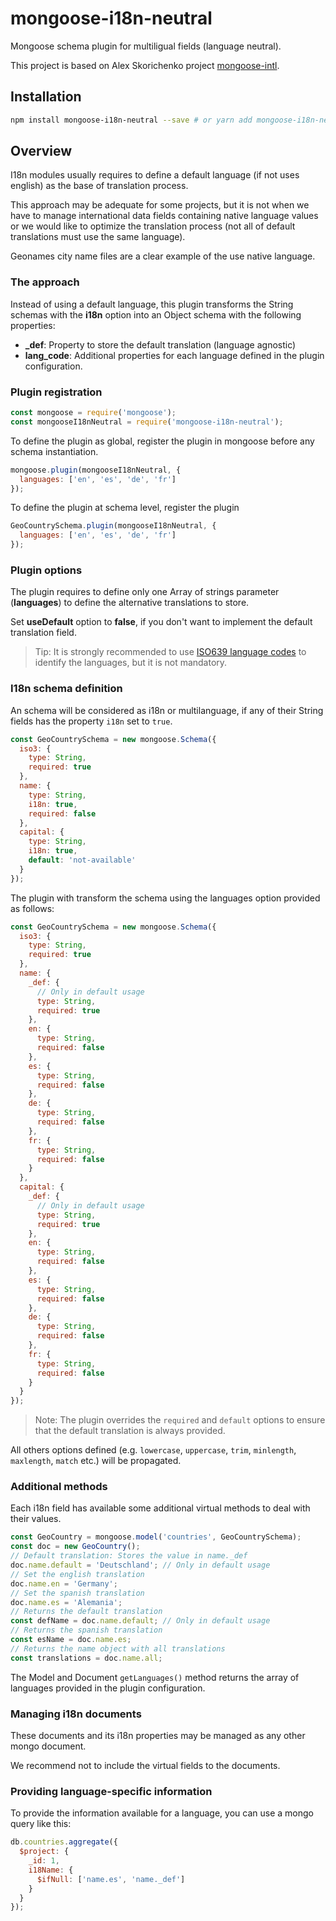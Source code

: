 # mongoose-i18n-neutral

Mongoose schema plugin for multiligual fields (language neutral).

This project is based on Alex Skorichenko project [mongoose-intl](https://github.com/alexsk/mongoose-intl).

## Installation

```sh
npm install mongoose-i18n-neutral --save # or yarn add mongoose-i18n-neutral
```

## Overview

I18n modules usually requires to define a default language (if not uses english) as the base of translation process.

This approach may be adequate for some projects, but it is not when we have to manage international data fields containing native language values or we would like to optimize the translation process (not all of default translations must use the same language).

Geonames city name files are a clear example of the use native language.

### The approach

Instead of using a default language, this plugin transforms the String schemas with the **i18n** option into an Object schema with the following properties:

* **\_def**: Property to store the default translation (language agnostic)
* **lang_code**: Additional properties for each language defined in the plugin configuration.

### Plugin registration

```js
const mongoose = require('mongoose');
const mongooseI18nNeutral = require('mongoose-i18n-neutral');
```

To define the plugin as global, register the plugin in mongoose before any schema instantiation.

```js
mongoose.plugin(mongooseI18nNeutral, {
  languages: ['en', 'es', 'de', 'fr']
});
```

To define the plugin at schema level, register the plugin

```js
GeoCountrySchema.plugin(mongooseI18nNeutral, {
  languages: ['en', 'es', 'de', 'fr']
});
```

### Plugin options

The plugin requires to define only one Array of strings parameter (**languages**) to define the alternative translations to store.

Set **useDefault** option to **false**, if you don't want to implement the default translation field.

> Tip: It is strongly recommended to use [ISO639 language codes](https://en.wikipedia.org/wiki/List_of_ISO_639-1_codes) to identify the languages, but it is not mandatory.

### I18n schema definition

An schema will be considered as i18n or multilanguage, if any of their String fields has the property `i18n` set to `true`.

```js
const GeoCountrySchema = new mongoose.Schema({
  iso3: {
    type: String,
    required: true
  },
  name: {
    type: String,
    i18n: true,
    required: false
  },
  capital: {
    type: String,
    i18n: true,
    default: 'not-available'
  }
});
```

The plugin with transform the schema using the languages option provided as follows:

```js
const GeoCountrySchema = new mongoose.Schema({
  iso3: {
    type: String,
    required: true
  },
  name: {
    _def: {
      // Only in default usage
      type: String,
      required: true
    },
    en: {
      type: String,
      required: false
    },
    es: {
      type: String,
      required: false
    },
    de: {
      type: String,
      required: false
    },
    fr: {
      type: String,
      required: false
    }
  },
  capital: {
    _def: {
      // Only in default usage
      type: String,
      required: true
    },
    en: {
      type: String,
      required: false
    },
    es: {
      type: String,
      required: false
    },
    de: {
      type: String,
      required: false
    },
    fr: {
      type: String,
      required: false
    }
  }
});
```

> Note: The plugin overrides the `required` and `default` options to ensure that the default translation is always provided.

All others options defined (e.g. `lowercase`, `uppercase`, `trim`, `minlength`, `maxlength`, `match` etc.) will be propagated.

### Additional methods

Each i18n field has available some additional virtual methods to deal with their values.

```js
const GeoCountry = mongoose.model('countries', GeoCountrySchema);
const doc = new GeoCountry();
// Default translation: Stores the value in name._def
doc.name.default = 'Deutschland'; // Only in default usage
// Set the english translation
doc.name.en = 'Germany';
// Set the spanish translation
doc.name.es = 'Alemania';
// Returns the default translation
const defName = doc.name.default; // Only in default usage
// Returns the spanish translation
const esName = doc.name.es;
// Returns the name object with all translations
const translations = doc.name.all;
```

The Model and Document `getLanguages()` method returns the array of languages provided in the plugin configuration.

### Managing i18n documents

These documents and its i18n properties may be managed as any other mongo document.

We recommend not to include the virtual fields to the documents.

### Providing language-specific information

To provide the information available for a language, you can use a mongo query like this:

```js
db.countries.aggregate({
  $project: {
    _id: 1,
    i18Name: {
      $ifNull: ['name.es', 'name._def']
    }
  }
});
```
